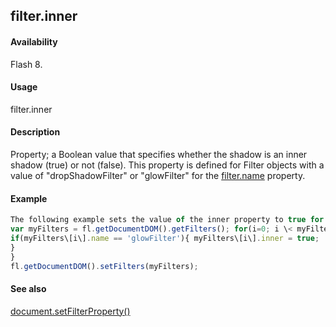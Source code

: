 ## filter.inner

#### Availability

Flash 8.

#### Usage

filter.inner

#### Description

Property; a Boolean value that specifies whether the shadow is an inner shadow (true) or not (false). This property is defined for Filter objects with a value of "dropShadowFilter" or "glowFilter" for the [filter.name](#!AdobeDocs/developers-animatesdk-docs/master/Filter_object/filter13.md) property.

#### Example

```javascript
The following example sets the value of the inner property to true for the Glow filters on the selected object(s):
var myFilters = fl.getDocumentDOM().getFilters(); for(i=0; i \< myFilters.length; i++){
if(myFilters\[i\].name == 'glowFilter'){ myFilters\[i\].inner = true;
}
}
fl.getDocumentDOM().setFilters(myFilters);

```
#### See also

[document.setFilterProperty()](#!AdobeDocs/developers-animatesdk-docs/master/Document_object/docum520.md)
